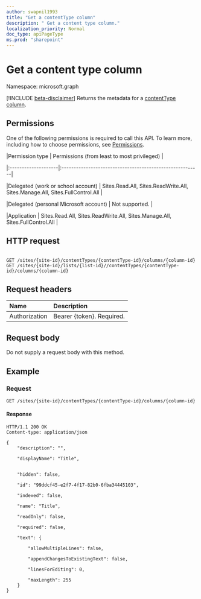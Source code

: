 ```yaml
---
author: swapnil1993
title: "Get a contentType column"
description: " Get a content type column."
localization_priority: Normal
doc_type: apiPageType
ms.prod: "sharepoint"
---
```


# Get a content type column
Namespace: microsoft.graph

[!INCLUDE [beta-disclaimer](../../includes/beta-disclaimer.md)]
Returns the metadata for a [contentType][] [column][columnDefinition].

  

## Permissions

  

One of the following permissions is required to call this API. To learn more, including how to choose permissions, see [Permissions](/graph/permissions_reference.md).

  

|Permission type | Permissions (from least to most privileged) |

|:--------------------|:---------------------------------------------------------|

|Delegated (work or school account) | Sites.Read.All, Sites.ReadWrite.All, Sites.Manage.All, Sites.FullControl.All  |

|Delegated (personal Microsoft account) | Not supported. |

|Application | Sites.Read.All, Sites.ReadWrite.All, Sites.Manage.All, Sites.FullControl.All  |

  

## HTTP request

<!-- {
  "blockType": "ignored"
}
-->

```http

GET /sites/{site-id}/contentTypes/{contentType-id}/columns/{column-id}
GET /sites/{site-id}/lists/{list-id}//contentTypes/{contentType-id}/columns/{column-id}
```

## Request headers
|Name|Description|
|:---|:---|
|Authorization|Bearer {token}. Required.|  

## Request body

  

Do not supply a request body with this method.

  

## Example

  

### Request

  

<!-- { "blockType": "request", "name": "get_column_from_contenttype" } -->

  

```http
GET /sites/{site-id}/contentTypes/{contentType-id}/columns/{column-id}
```

  

#### Response

  

<!-- { "blockType": "response", "@type": "microsoft.graph.columnDefinition", "truncated": true } -->

  

```http
HTTP/1.1 200 OK
Content-type: application/json

{
    "description": "",

    "displayName": "Title",


    "hidden": false,

    "id": "99ddcf45-e2f7-4f17-82b0-6fba34445103",

    "indexed": false,

    "name": "Title",

    "readOnly": false,

    "required": false,

    "text": {

        "allowMultipleLines": false,

        "appendChangesToExistingText": false,

        "linesForEditing": 0,

        "maxLength": 255
    }
}

```

  

[columnDefinition]: ../resources/columnDefinition.md

[list]: ../resources/list.md

[site]: ../resources/site.md

[contentType]: ../resources/contentType.md
  